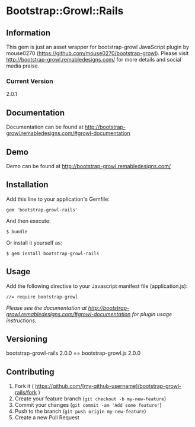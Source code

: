 # Bootstrap::Growl::Rails

## Information

This gem is just an asset wrapper for bootstrap-growl JavaScript plugin by mouse0270 (https://github.com/mouse0270/bootstrap-growl). Please visit http://bootstrap-growl.remabledesigns.com/ for more details and social media praise.

### Current Version

2.0.1

## Documentation

Documentation can be found at http://bootstrap-growl.remabledesigns.com/#growl-documentation

## Demo

Demo can be found at http://bootstrap-growl.remabledesigns.com/

## Installation

Add this line to your application's Gemfile:

    gem 'bootstrap-growl-rails'

And then execute:

    $ bundle

Or install it yourself as:

    $ gem install bootstrap-growl-rails

## Usage

Add the following directive to your Javascript manifest file (application.js):

    //= require bootstrap-growl

*Please see the documentation at http://bootstrap-growl.remabledesigns.com/#growl-documentation for plugin usage instructions.*

## Versioning

bootstrap-growl-rails 2.0.0 == bootstrap-growl.js 2.0.0

## Contributing

1. Fork it ( https://github.com/[my-github-username]/bootstrap-growl-rails/fork )
2. Create your feature branch (`git checkout -b my-new-feature`)
3. Commit your changes (`git commit -am 'Add some feature'`)
4. Push to the branch (`git push origin my-new-feature`)
5. Create a new Pull Request
